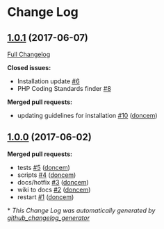 # Change Log

## [1.0.1](https://github.com/doncem/xFrame/tree/1.0.1) (2017-06-07)
[Full Changelog](https://github.com/doncem/xFrame/compare/1.0.0...1.0.1)

**Closed issues:**

- Installation update [\#6](https://github.com/doncem/xFrame/issues/6)
- PHP Coding Standards finder [\#8](https://github.com/doncem/xFrame/issues/8)

**Merged pull requests:**

- updating guidelines for installation [\#10](https://github.com/doncem/xFrame/pull/10) ([doncem](https://github.com/doncem))

## [1.0.0](https://github.com/doncem/xFrame/tree/1.0.0) (2017-06-02)
**Merged pull requests:**

- tests [\#5](https://github.com/doncem/xFrame/pull/5) ([doncem](https://github.com/doncem))
- scripts [\#4](https://github.com/doncem/xFrame/pull/4) ([doncem](https://github.com/doncem))
- docs/hotfix [\#3](https://github.com/doncem/xFrame/pull/3) ([doncem](https://github.com/doncem))
- wiki to docs [\#2](https://github.com/doncem/xFrame/pull/2) ([doncem](https://github.com/doncem))
- restart [\#1](https://github.com/doncem/xFrame/pull/1) ([doncem](https://github.com/doncem))



\* *This Change Log was automatically generated by [github_changelog_generator](https://github.com/skywinder/Github-Changelog-Generator)*
